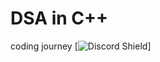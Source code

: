 # DSA in C++
coding journey
[![Discord Shield](https://discordapp.com/api/guilds/1025786666260111483/widget.png?style=shield)]
